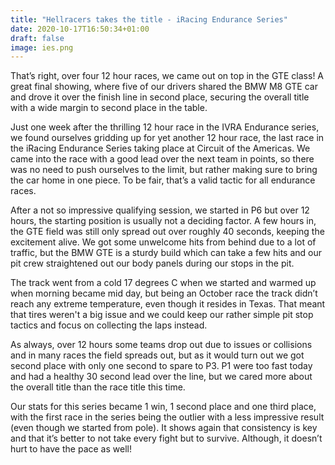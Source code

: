 ```yaml
---
title: "Hellracers takes the title - iRacing Endurance Series"
date: 2020-10-17T16:50:34+01:00
draft: false
image: ies.png
---
```



That’s right, over four 12 hour races, we came out on top in the GTE class! A great final showing, where five of our drivers shared the BMW M8 GTE car and drove it over the finish line in second place, securing the overall title with a wide margin to second place in the table. 

Just one week after the thrilling 12 hour race in the IVRA Endurance series, we found ourselves gridding up for yet another 12 hour race, the last race in the iRacing Endurance Series taking place at Circuit of the Americas. We came into the race with a good lead over the next team in points, so there was no need to push ourselves to the limit, but rather making sure to bring the car home in one piece. To be fair, that’s a valid tactic for all endurance races.

After a not so impressive qualifying session, we started in P6 but over 12 hours, the starting position is usually not a deciding factor. A few hours in, the GTE field was still only spread out over roughly 40 seconds, keeping the excitement alive. We got some unwelcome hits from behind due to a lot of traffic, but the BMW GTE is a sturdy build which can take a few hits and our pit crew straightened out our body panels during our stops in the pit.

The track went from a cold 17 degrees C when we started and warmed up when morning became mid day, but being an October race the track didn’t reach any extreme temperature, even though it resides in Texas. That meant that tires weren't a big issue and we could keep our rather simple pit stop tactics and focus on collecting the laps instead.

As always, over 12 hours some teams drop out due to issues or collisions and in many races the field spreads out, but as it would turn out we got second place with only one second to spare to P3. P1 were too fast today and had a healthy 30 second lead over the line, but we cared more about the overall title than the race title this time.

Our stats for this series became 1 win, 1 second place and one third place, with the first race in the series being the outlier with a less impressive result (even though we started from pole). It shows again that consistency is key and that it’s better to not take every fight but to survive. Although, it doesn’t hurt to have the pace as well!
